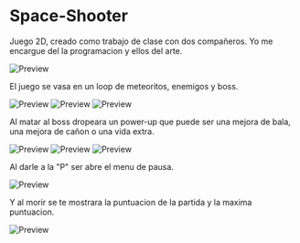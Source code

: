 # Space-Shooter
Juego 2D, creado como trabajo de clase con dos compañeros. Yo me encargue del la programacion y ellos del arte.

![Preview](https://github.com/AcroSenpai/Space-Shooter/blob/master/img/Captura1.PNG)

El juego se vasa en un loop de meteoritos, enemigos y boss.

![Preview](https://github.com/AcroSenpai/Space-Shooter/blob/master/img/Captura2.png) 
![Preview](https://github.com/AcroSenpai/Space-Shooter/blob/master/img/Captura3.png) 
![Preview](https://github.com/AcroSenpai/Space-Shooter/blob/master/img/Captura4.png)

Al matar al boss dropeara un power-up que puede ser una mejora de bala, una mejora de cañon o una vida extra.

![Preview](https://github.com/AcroSenpai/Space-Shooter/blob/master/img/Captura6.png) 
![Preview](https://github.com/AcroSenpai/Space-Shooter/blob/master/img/Captura7.PNG) 
![Preview](https://github.com/AcroSenpai/Space-Shooter/blob/master/img/Captura8.PNG)

Al darle a la "P" ser abre el menu de pausa.

![Preview](https://github.com/AcroSenpai/Space-Shooter/blob/master/img/Captura5.png) 

Y al morir se te mostrara la puntuacion de la partida y la maxima puntuacion.

![Preview](https://github.com/AcroSenpai/Space-Shooter/blob/master/img/Captura9.PNG)
